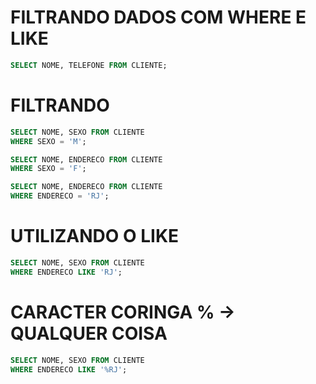 # FILTRANDO DADOS COM WHERE E LIKE
```sql
SELECT NOME, TELEFONE FROM CLIENTE;
```

# FILTRANDO 
```sql
SELECT NOME, SEXO FROM CLIENTE
WHERE SEXO = 'M';

SELECT NOME, ENDERECO FROM CLIENTE
WHERE SEXO = 'F';

SELECT NOME, ENDERECO FROM CLIENTE
WHERE ENDERECO = 'RJ';
```

# UTILIZANDO O LIKE
```sql
SELECT NOME, SEXO FROM CLIENTE
WHERE ENDERECO LIKE 'RJ';
```

# CARACTER CORINGA % -> QUALQUER COISA
```sql
SELECT NOME, SEXO FROM CLIENTE
WHERE ENDERECO LIKE '%RJ';
```